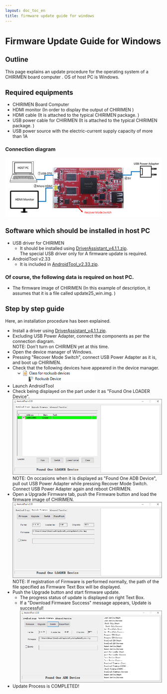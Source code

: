```yaml
---
layout: doc_toc_en
title: firmware update guide for windows
---
```

# Firmware Update Guide for Windows

## Outline
This page explains an update procedure for the operating system of a CHIRIMEN board computer . OS of host PC is Windows.

## Required equipments
- CHIRIMEN Board Computer
- HDMI monitor (In order to display the output of CHIRIMEN )
- HDMI cable (It is attached to the typical CHIRIMEN package. )
- USB power cable for CHIRIMEN  (It is attached to the typical CHIRIMEN package. )
- USB power source with the electric-current supply capacity of more than 1A      

### Connection diagram
![chirimen_fwup_conf](../images/chirimen_fwup_conf.jpg) 

## Software which should be installed in host PC
- USB driver for CHIRIMEN
  - It should be installed using [DriverAssistant_v4.1.1.zip](https://github.com/chirimen-oh/CHIRIMEN-tools/blob/master/DriverAssistant_v4.1.1.zip).   
The special USB driver only for A firmware update is required.
- AndroidTool v2.33
  - It is included in [AndroidTool_v2.33.zip](https://github.com/chirimen-oh/CHIRIMEN-tools/blob/master/AndroidTool_v2.33.zip).

### Of course, the following data is required on host PC.
- The firmware image of CHIRIMEN (In this example of description, it assumes that it is a file called update25_win.img. )

## Step by step guide
Here, an installation procedure has been explained.

- Install a driver using [DriverAssistant_v4.1.1.zip](https://github.com/chirimen-oh/CHIRIMEN-tools/blob/master/DriverAssistant_v4.1.1.zip).
- Excluding USB Power Adapter, connect the components as per the connection diagram.  
NOTE: Don't turn on CHIRIMEN yet at this time.
- Open the device manager of Windows.
- Pressing "Recover Mode Switch", connect USB Power Adapter as it is, and boot up CHIRIMEN.
- Check that the following devices have appeared in the device manager.  
![AndroidTool3](../images/AndroidTool3.png) 
- Launch AndroidTool  
- Check being displayed on the part under it as "Found One LOADER Device".
![AndroidTool2](../images/AndroidTool2.png)   
NOTE: On occasions when it is displayed as "Found One ADB Device", pull out USB Power Adapter while  pressing Recover Mode Switch. Connect USB Power Adapter again and reboot CHIRIMEN.
- Open a Upgrade Firmware tab, push the Firmware button and load the firmware image of CHIRIMEN.   
![AndroidTool4](../images/AndroidTool4.png)   
NOTE: If registration of Firmware is performed normally, the path of the file specified as Firmware Text Box will be displayed.
- Push the Upgrade button and start firmware update.
  - The progress status of update is displayed on right Text Box.
  - If a "Download Firmware Success" message appears, Update is successful!  
![AndroidTool5](../images/AndroidTool5.png) 
- Update Process is COMPLETED!

